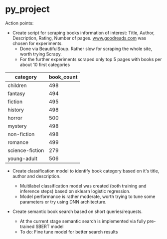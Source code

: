 # py_project

Action points:
- Create script for scraping books information of interest: Title, Author, Description, Rating, Number of pages. www.goodreads.com was chosen for experiments.
    - Done via BeautifulSoup. Rather slow for scraping the whole site, worth trying Scrapy.
    - For the further experiments scraped only top 5 pages with books per about 10 first categories

| category|  book_count|
| ----------- | ----------- |
|children   |      498|
|fantasy  |       494|
|fiction  |       495|
|history |        498|
|horror   |      500|
|mystery  |       498|
|non-fiction |        498|
|romance   |      499|
|science-fiction  |       279|
|young-adult  |       506|

- Create classification model to identify book category based on it's title, author and description.
    - Multilabel classification model was created (both training and inference steps) based on sklearn logistic regression. 
    - Model performance is rather moderate, worth trying to tune some parameters or try using DNN architecture.

- Create semantic book search based on short queries/requests.
    - At the current stage semantic search is implemented via fully pre-trained SBERT model
    - To do: Fine tune model for better search results
